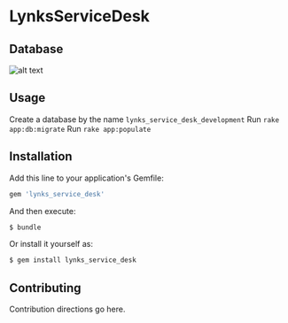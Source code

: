 # LynksServiceDesk

## Database
![alt text](https://raw.githubusercontent.com/Lynks/LynksServiceDesk/master/erd.png?token=AT5HIOUN6TnIb3WAJny7l0WaI9DF1wPoks5aRG4_wA%3D%3D)

## Usage
Create a database by the name `lynks_service_desk_development`
Run `rake app:db:migrate`
Run `rake app:populate`

## Installation
Add this line to your application's Gemfile:

```ruby
gem 'lynks_service_desk'
```

And then execute:
```bash
$ bundle
```

Or install it yourself as:
```bash
$ gem install lynks_service_desk
```

## Contributing
Contribution directions go here.
